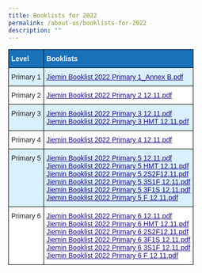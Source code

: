 ```yaml
---
title: Booklists for 2022
permalink: /about-us/booklists-for-2022
description: ""
---
```

<style type="text/css">
.tg  {border-collapse:collapse;border-spacing:0;}
.tg td{border-color:black;border-style:solid;border-width:1px;font-family:Arial, sans-serif;font-size:14px;
  overflow:hidden;padding:10px 5px;word-break:normal;}
.tg th{border-color:black;border-style:solid;border-width:1px;font-family:Arial, sans-serif;font-size:14px;
  font-weight:normal;overflow:hidden;padding:10px 5px;word-break:normal;}
.tg .tg-v99l{background-color:#D9F1FF;color:#21088A;font-weight:bold;text-align:left;text-decoration:underline;vertical-align:top}
.tg .tg-3vx9{background-color:#1971B8;color:#FFF;font-weight:bold;text-align:left;vertical-align:top}
.tg .tg-7uky{background-color:#D9F1FF;color:#222;text-align:left;vertical-align:top}
.tg .tg-tsok{background-color:#FFF;color:#222;text-align:left;vertical-align:top}
.tg .tg-0qnb{background-color:#FFF;color:#21088A;font-weight:bold;text-align:left;text-decoration:underline;vertical-align:top}
</style>
<table class="tg">
<thead>
  <tr>
    <th class="tg-3vx9"><span style="font-weight:bold;color:#FFF;background-color:#1971B8">Level</span></th>
    <th class="tg-3vx9"><span style="font-weight:bold;color:#FFF;background-color:#1971B8">Booklists</span></th>
  </tr>
</thead>
<tbody>
  <tr>
    <td class="tg-7uky"><span style="color:#222;background-color:#D9F1FF">Primary 1</span></td>
    <td class="tg-v99l"><a href="https://jieminpri.moe.edu.sg/qql/slot/u597/Jiemin%20Booklist%202022%20Primary%201_Annex%20B.pdf"><span style="font-weight:500;text-decoration:underline;color:#21088A">Jiemin Booklist 2022 Primary 1_Annex B.pdf</span></a><br></td>
  </tr>
  <tr>
    <td class="tg-tsok"><span style="color:#222;background-color:#FFF">Primary 2</span></td>
    <td class="tg-0qnb"><a href="https://jieminpri.moe.edu.sg/qql/slot/u386/Jiemin%20Booklist%202022%20Primary%202%2012.11.pdf"><span style="font-weight:500;text-decoration:underline;color:#21088A">Jiemin Booklist 2022 Primary 2 12.11.pdf</span></a><br></td>
  </tr>
  <tr>
    <td class="tg-7uky"><span style="color:#222;background-color:#D9F1FF">Primary 3</span></td>
    <td class="tg-v99l"><a href="https://jieminpri.moe.edu.sg/qql/slot/u386/Jiemin%20Booklist%202022%20Primary%203%2012.11.pdf"><span style="font-weight:500;text-decoration:underline;color:#21088A">Jiemin Booklist 2022 Primary 3 12.11.pdf</span></a><br><a href="https://jieminpri.moe.edu.sg/qql/slot/u386/Jiemin%20Booklist%202022%20Primary%203%20HMT%2012.11.pdf"><span style="font-weight:500;text-decoration:underline;color:#21088A">Jiemin Booklist 2022 Primary 3 HMT 12.11.pdf</span></a><br></td>
  </tr>
  <tr>
    <td class="tg-tsok"><span style="color:#222;background-color:#FFF"> Primary 4</span></td>
    <td class="tg-0qnb"><a href="https://jieminpri.moe.edu.sg/qql/slot/u386/Jiemin%20Booklist%202022%20Primary%204%2012.11.pdf"><span style="font-weight:500;text-decoration:underline;color:#21088A">Jiemin Booklist 2022 Primary 4 12.11.pdf</span></a></td>
  </tr>
  <tr>
    <td class="tg-7uky"><span style="color:#222;background-color:#D9F1FF"> Primary 5</span></td>
    <td class="tg-v99l"><a href="https://jieminpri.moe.edu.sg/qql/slot/u386/Jiemin%20Booklist%202022%20Primary%205%2012.11.pdf"><span style="font-weight:500;text-decoration:underline;color:#21088A">Jiemin Booklist 2022 Primary 5 12.11.pdf</span></a><br><a href="https://jieminpri.moe.edu.sg/qql/slot/u386/Jiemin%20Booklist%202022%20Primary%205%20HMT%2012.11.pdf"><span style="font-weight:500;text-decoration:underline;color:#21088A">Jiemin Booklist 2022 Primary 5 HMT 12.11.pdf</span></a><br><a href="https://jieminpri.moe.edu.sg/qql/slot/u386/Jiemin%20Booklist%202022%20Primary%205%202S2F12.11.pdf"><span style="font-weight:500;text-decoration:underline;color:#21088A">Jiemin Booklist 2022 Primary 5 2S2F12.11.pdf</span></a><br><a href="https://jieminpri.moe.edu.sg/qql/slot/u386/Jiemin%20Booklist%202022%20Primary%205%203S1F%2012.11.pdf"><span style="font-weight:500;text-decoration:underline;color:#21088A">Jiemin Booklist 2022 Primary 5 3S1F 12.11.pdf</span></a><br><a href="https://jieminpri.moe.edu.sg/qql/slot/u386/Jiemin%20Booklist%202022%20Primary%205%203F1S%2012.11.pdf"><span style="font-weight:500;text-decoration:underline;color:#21088A">Jiemin Booklist 2022 Primary 5 3F1S 12.11.pdf</span></a><br><a href="https://jieminpri.moe.edu.sg/qql/slot/u386/Jiemin%20Booklist%202022%20Primary%205%20F%2012.11.pdf"><span style="font-weight:500;text-decoration:underline;color:#21088A">Jiemin Booklist 2022 Primary 5 F 12.11.pdf</span></a><br></td>
  </tr>
  <tr>
    <td class="tg-tsok"><span style="color:#222;background-color:#FFF"> Primary 6</span></td>
    <td class="tg-0qnb"><a href="https://jieminpri.moe.edu.sg/qql/slot/u386/Jiemin%20Booklist%202022%20Primary%206%2012.11.pdf"><span style="font-weight:500;text-decoration:underline;color:#21088A">Jiemin Booklist 2022 Primary 6 12.11.pdf</span></a><br><a href="https://jieminpri.moe.edu.sg/qql/slot/u386/Jiemin%20Booklist%202022%20Primary%206%20HMT%2012.11.pdf"><span style="font-weight:500;text-decoration:underline;color:#21088A">Jiemin Booklist 2022 Primary 6 HMT 12.11.pdf</span></a><br><a href="https://jieminpri.moe.edu.sg/qql/slot/u386/Jiemin%20Booklist%202022%20Primary%206%202S2F12.11.pdf"><span style="font-weight:500;text-decoration:underline;color:#21088A">Jiemin Booklist 2022 Primary 6 2S2F12.11.pdf</span></a><br><a href="https://jieminpri.moe.edu.sg/qql/slot/u386/Jiemin%20Booklist%202022%20Primary%206%203F1S%2012.11.pdf"><span style="font-weight:500;text-decoration:underline;color:#21088A">Jiemin Booklist 2022 Primary 6 3F1S 12.11.pdf</span></a><br><a href="https://jieminpri.moe.edu.sg/qql/slot/u386/Jiemin%20Booklist%202022%20Primary%206%203S1F%2012.11.pdf"><span style="font-weight:500;text-decoration:underline;color:#21088A">Jiemin Booklist 2022 Primary 6 3S1F 12.11.pdf</span></a><br><a href="https://jieminpri.moe.edu.sg/qql/slot/u386/Jiemin%20Booklist%202022%20Primary%206%20F%2012.11.pdf"><span style="font-weight:500;text-decoration:underline;color:#21088A">Jiemin Booklist 2022 Primary 6 F 12.11.pdf</span></a></td>
  </tr>
</tbody>
</table>